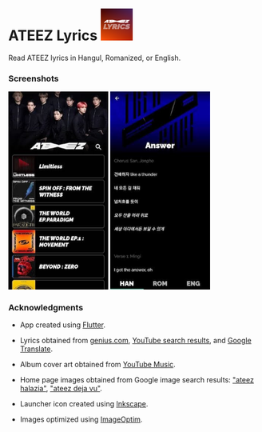 # ATEEZ Lyrics <img src="./assets/images/icon/icon.png" width="64" alt="ATEEZ Lyrics App Icon">

Read ATEEZ lyrics in Hangul, Romanized, or English.

### Screenshots

[<img src="./assets/images/screenshots/home.jpg" alt="Home page screenshot" width="200" >](./assets/images/screenshots/home.jpg)
[<img src="./assets/images/screenshots/lyrics.jpg" alt="Lyrics page screenshot" width="200" >](./assets/images/screenshots/lyrics.jpg)

### Acknowledgments

- App created using [Flutter](https://flutter.dev/).

- Lyrics obtained from [genius.com](https://genius.com/artists/Ateez), [YouTube search results](https://www.youtube.com/results?search_query=ateez+lyrics), and [Google Translate](https://translate.google.com/).

- Album cover art obtained from [YouTube Music](https://music.youtube.com/channel/UCmWwbZ-8SngcUzRAD8rCVvw).

- Home page images obtained from Google image search results: ["ateez halazia"](https://www.google.com/search?sxsrf=APwXEdegswrToRCbrhTy_GqqPEXI_x-VnQ:1683206477681&q=ateez+halazia&tbm=isch&sa=X&ved=2ahUKEwja6b3h4Nv-AhXaFFkFHVJMAAIQ0pQJegQIExAB&biw=1440&bih=764&dpr=2), ["ateez deja vu"](https://www.google.com/search?q=ateez+deja+vu&tbm=isch&ved=2ahUKEwjG98iL4dv-AhXSGVkFHVHXCe8Q2-cCegQIABAA&oq=ateez+deja+vu&gs_lcp=CgNpbWcQAzIHCAAQGBCABDIHCAAQGBCABDIHCAAQGBCABDIHCAAQGBCABDIHCAAQGBCABDIHCAAQGBCABDIHCAAQGBCABDIHCAAQGBCABDIHCAAQGBCABDIHCAAQGBCABDoECCMQJzoFCAAQgARQzgRY8gpgyQxoAHAAeACAAbEBiAGpBZIBAzcuMZgBAKABAaoBC2d3cy13aXotaW1nwAEB&sclient=img&ei=pbFTZIaROdKz5NoP0a6n-A4&bih=764&biw=1440).

- Launcher icon created using [Inkscape](https://inkscape.org/).

- Images optimized using [ImageOptim](https://imageoptim.com/mac).
